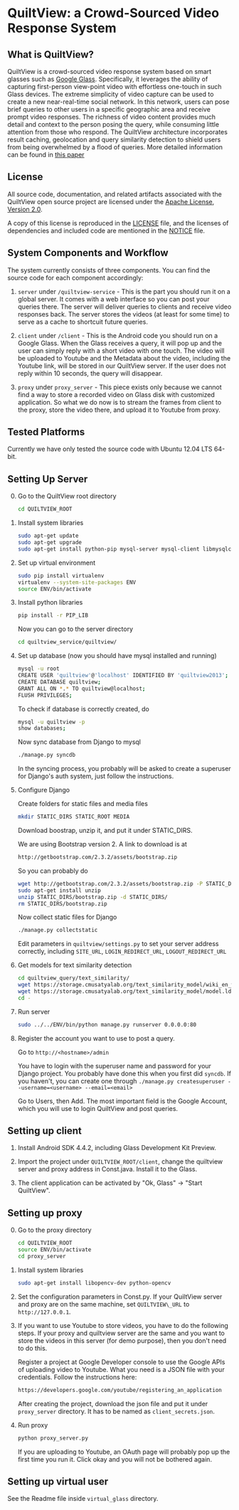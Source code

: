 # QuiltView: a Crowd-Sourced Video Response System

## What is QuiltView?

QuiltView is a crowd-sourced video response system based on smart glasses such as [Google Glass](http://www.google.com/glass). Specifically, it leverages the ability of capturing first-person view-point video with effortless one-touch in such Glass devices. The extreme simplicity of video capture can be used to create a new near-real-time social network. In this network, users can pose brief queries to other users in a specific geographic area and receive prompt video responses. The richness of video content provides much detail and context to the person posing the query, while consuming little attention from those who respond. The QuiltView architecture incorporates result caching, geolocation and query similarity detection to shield users from being overwhelmed by a flood of queries. More detailed information can be found in [this paper](http://www.cs.cmu.edu/~zhuoc/papers/quiltview_HotMobile2014.pdf)

## License

All source code, documentation, and related artifacts associated with the
QuiltView open source project are licensed under the [Apache License, Version
2.0](http://www.apache.org/licenses/LICENSE-2.0.html).

A copy of this license is reproduced in the [LICENSE](LICENSE) file, and the
licenses of dependencies and included code are mentioned in the
[NOTICE](NOTICE) file.

## System Components and Workflow

The system currently consists of three components. You can find the source code for each component accordingly:

1. `server` under `/quiltview-service` - This is the part you should run it on a global server. It comes with a web interface so you can post your queries there. The server will deliver queries to clients and receive video responses back. The server stores the videos (at least for some time) to serve as a cache to shortcuit future queries.

2. `client` under `/client` - This is the Android code you should run on a Google Glass. When the Glass receives a query, it will pop up and the user can simply reply with a short video with one touch. The video will be uploaded to Youtube and the Metadata about the video, including the Youtube link, will be stored in our QuiltView server. If the user does not reply within 10 seconds, the query will disappear.

3. `proxy` under `proxy_server` - This piece exists only because we cannot find a way to store a recorded video on Glass disk with customized application. So what we do now is to stream the frames from client to the proxy, store the video there, and upload it to Youtube from proxy.

## Tested Platforms
Currently we have only tested the source code with Ubuntu 12.04 LTS 64-bit.

## Setting Up Server

0. Go to the QuiltView root directory

    ```bash
    cd QUILTVIEW_ROOT
    ```

1. Install system libraries

    ```bash
    sudo apt-get update
    sudo apt-get upgrade
    sudo apt-get install python-pip mysql-server mysql-client libmysqlclient-dev python-dev python-gflags libblas-dev libatlas-dev liblapack-dev python-numpy python-scipy gfortran libevent-dev
    ```

2. Set up virtual environment
    
    ```bash
    sudo pip install virtualenv
    virtualenv --system-site-packages ENV
    source ENV/bin/activate
    ```

3. Install python libraries

    ```bash
    pip install -r PIP_LIB
    ```

    Now you can go to the server directory

    ```bash
    cd quiltview_service/quiltview/
    ```

4. Set up database (now you should have mysql installed and running)

    ```bash
    mysql -u root
    CREATE USER 'quiltview'@'localhost' IDENTIFIED BY 'quiltview2013';
    CREATE DATABASE quiltview;
    GRANT ALL ON *.* TO quiltview@localhost;
    FLUSH PRIVILEGES;
    ```

    To check if database is correctly created, do

    ```bash
    mysql -u quiltview -p
    show databases;
    ```

    Now sync database from Django to mysql

    ```bash
    ./manage.py syncdb
    ```

    In the syncing process, you probably will be asked to create a superuser for Django's auth system, just follow the instructions.

5. Configure Django

    Create folders for static files and media files

    ```bash
    mkdir STATIC_DIRS STATIC_ROOT MEDIA
    ```

    Download boostrap, unzip it, and put it under STATIC_DIRS. 

    We are using Bootstrap version 2. A link to download is at

    ```bash
    http://getbootstrap.com/2.3.2/assets/bootstrap.zip
    ```

    So you can probably do

    ```bash
    wget http://getbootstrap.com/2.3.2/assets/bootstrap.zip -P STATIC_DIRS/
    sudo apt-get install unzip
    unzip STATIC_DIRS/bootstrap.zip -d STATIC_DIRS/
    rm STATIC_DIRS/bootstrap.zip
    ```

    Now collect static files for Django

    ```bash
    ./manage.py collectstatic
    ```

    Edit parameters in ```quiltview/settings.py``` to set your server address correctly, including ```SITE_URL```, ```LOGIN_REDIRECT_URL```, ```LOGOUT_REDIRECT_URL```

6. Get models for text similarity detection

    ```bash
    cd quiltview_query/text_similarity/
    wget https://storage.cmusatyalab.org/text_similarity_model/wiki_en_wordids.txt
    wget https://storage.cmusatyalab.org/text_similarity_model/model.lda
    cd -
    ```

7. Run server

    ```bash
    sudo ../../ENV/bin/python manage.py runserver 0.0.0.0:80
    ```

8. Register the account you want to use to post a query. 

    Go to ```http://<hostname>/admin```

    You have to login with the superuser name and password for your Django project. You probably have done this when you first did ```syncdb```. If you haven't, you can create one through ```./manage.py createsuperuser --username=<username> --email=<email>```

    Go to Users, then Add. The most important field is the Google Account, which you will use to login QuiltView and post queries.

## Setting up client

1. Install Android SDK 4.4.2, including Glass Development Kit Preview. 

2. Import the project under `QUILTVIEW_ROOT/client`, change the quiltview server and proxy address in Const.java. Install it to the Glass. 

3. The client application can be activated by "Ok, Glass" -> "Start QuiltView".

## Setting up proxy

0. Go to the proxy directory

    ```bash
    cd QUILTVIEW_ROOT
    source ENV/bin/activate
    cd proxy_server
    ```

1. Install system libraries

    ```bash
    sudo apt-get install libopencv-dev python-opencv
    ```

1. Set the configuration parameters in Const.py. If your QuiltView server and proxy are on the same machine, set ```QUILTVIEW\_URL``` to ```http://127.0.0.1```.

2. If you want to use Youtube to store videos, you have to do the following steps. If your proxy and quiltview server are the same and you want to store the videos in this server (for demo purpose), then you don't need to do this.

    Register a project at Google Developer console to use the Google APIs of uploading video to Youtube. What you need is a JSON file with your credentials. Follow the instructions here:

    ```bash
    https://developers.google.com/youtube/registering_an_application
    ```

    After creating the project, download the json file and put it under ```proxy_server``` directory. It has to be named as ```client_secrets.json```.

3. Run proxy

    ```bash
    python proxy_server.py
    ```

    If you are uploading to Youtube, an OAuth page will probably pop up the first time you run it. Click okay and you will not be bothered again.

## Setting up virtual user

See the Readme file inside ```virtual_glass``` directory.
